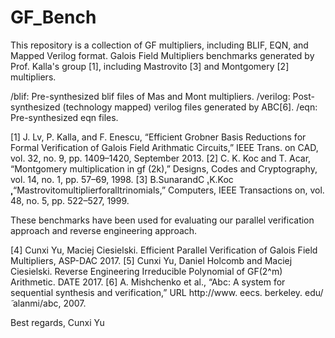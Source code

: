 # GF_Bench

This repository is a collection of GF multipliers, including BLIF, EQN, and Mapped Verilog format.
Galois Field Multipliers benchmarks generated by Prof. Kalla's group [1], including Mastrovito [3] and Montgomery [2] multipliers.

/blif: Pre-synthesized blif files of Mas and Mont multipliers.
/verilog: Post-synthesized (technology mapped) verilog files generated by ABC[6].
/eqn:  Pre-synthesized eqn files.

[1] J. Lv, P. Kalla, and F. Enescu, “Efficient Grobner Basis Reductions for Formal Verification of Galois Field Arithmatic Circuits,” 
IEEE Trans. on CAD, vol. 32, no. 9, pp. 1409–1420, September 2013.
[2] C. K. Koc and T. Acar, “Montgomery multiplication in gf (2k),” Designs, Codes and Cryptography, vol. 14, no. 1, pp. 57–69, 1998.
[3] B.SunarandC ̧.K.Koc ̧,“Mastrovitomultiplierforalltrinomials,” Computers, IEEE Transactions on, vol. 48, no. 5, pp. 522–527, 1999.


These benchmarks have been used for evaluating our parallel verification approach and reverse engineering approach.

[4] Cunxi Yu, Maciej Ciesielski. Efficient Parallel Verification of Galois Field Multipliers, ASP-DAC 2017.
[5] Cunxi Yu, Daniel Holcomb and Maciej Ciesielski. Reverse Engineering Irreducible Polynomial of GF(2^m) Arithmetic. DATE 2017.
[6] A. Mishchenko et al., “Abc: A system for sequential synthesis and verification,” URL http://www. eecs. berkeley. edu/ ̃ alanmi/abc, 2007.

Best regards,
Cunxi Yu
